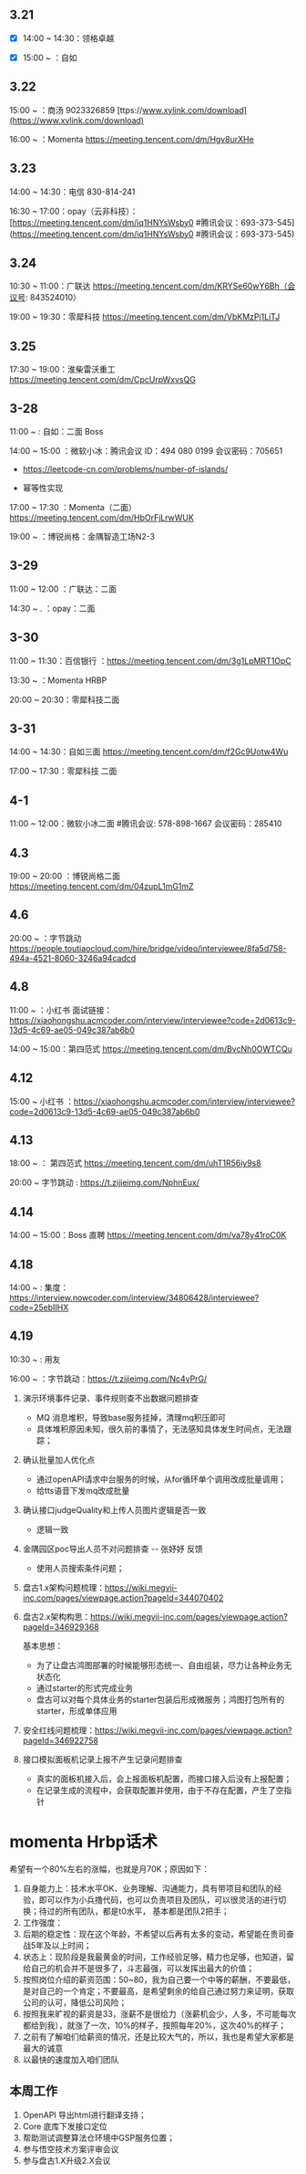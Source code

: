 ## 3.21

- [x] 14:00 ~ 14:30：领格卓越

- [x] 15:00 ~ ：自如 



## 3.22

15:00 ~ ：商汤    9023326859  [ttps://www.xylink.com/download](https://www.xylink.com/download) 

16:00 ~ ：Momenta   https://meeting.tencent.com/dm/Hgv8urXHe



## 3.23

14:00 ~ 14:30：电信 830-814-241

16:30 ~ 17:00：opay（云非科技）：[https://meeting.tencent.com/dm/iq1HNYsWsby0 #腾讯会议：693-373-545](https://meeting.tencent.com/dm/iq1HNYsWsby0  #腾讯会议：693-373-545)



## 3.24

10:30 ~ 11:00：广联达   https://meeting.tencent.com/dm/KRYSe60wY6Bh（会议号: 843524010）

19:00 ~ 19:30：零犀科技   https://meeting.tencent.com/dm/VbKMzPj1LiTJ



## 3.25

17:30 ~ 19:00：淮柴雷沃重工 https://meeting.tencent.com/dm/CpcUrpWxvsQG



## 3-28

11:00 ~            :   自如：二面    Boss

14:00 ~ 15:00 ：微软小冰：腾讯会议 ID：494 080 0199 会议密码：705651

- https://leetcode-cn.com/problems/number-of-islands/

- 幂等性实现



17:00 ~ 17:30 ：Momenta（二面） https://meeting.tencent.com/dm/HbOrFjLrwWUK

19:00 ~ ：博锐尚格：金隅智造工场N2-3



## 3-29

11:00 ~ 12:00 ：广联达：二面

14:30 ~ .          ：opay：二面



## 3-30

11:00 ~ 11:30：百信银行   ：https://meeting.tencent.com/dm/3g1LpMRT1OpC

13:30 ~ ：Momenta HRBP

20:00 ~ 20:30：零犀科技二面



## 3-31

14:00 ~ 14:30：自如三面 https://meeting.tencent.com/dm/f2Gc9Uotw4Wu

17:00 ~ 17:30：零犀科技 二面





## 4-1

11:00 ~ 12:00：微软小冰二面   #腾讯会议: 578-898-1667 会议密码：285410



## 4.3

19:00 ~ 20:00 ：博锐尚格二面  https://meeting.tencent.com/dm/04zupL1mG1mZ



## 4.6

20:00 ~            ：字节跳动   https://people.toutiaocloud.com/hire/bridge/video/interviewee/8fa5d758-494a-4521-8060-3246a94cadcd 

## 4.8

11:00 ~            ：小红书   面试链接：https://xiaohongshu.acmcoder.com/interview/interviewee?code=2d0613c9-13d5-4c69-ae05-049c387ab6b0

14:00 ~ 15:00：第四范式   https://meeting.tencent.com/dm/BvcNh0OWTCQu



## 4.12

15:00 ~     小红书 ：https://xiaohongshu.acmcoder.com/interview/interviewee?code=2d0613c9-13d5-4c69-ae05-049c387ab6b0

## 4.13

18:00 ~  ： 第四范式  https://meeting.tencent.com/dm/uhT1R56iy9s8

20:00 ~ 	字节跳动 :  https://t.zijieimg.com/NphnEux/ 

## 4.14

14:00 ~ 15:00：Boss 直聘   https://meeting.tencent.com/dm/va78y41roC0K



## 4.18

14:00 ~   : 集度：https://interview.nowcoder.com/interview/34806428/interviewee?code=25ebIIHX

## 4.19

10:30 ~	:  用友

16:00 ~    ：字节跳动：https://t.zijieimg.com/Nc4vPrG/







1. 演示环境事件记录、事件规则查不出数据问题排查

   - MQ 消息堆积，导致base服务挂掉，清理mq积压即可
   - 具体堆积原因未知，很久前的事情了，无法感知具体发生时间点，无法跟踪；

2. 确认批量加人优化点

   - 通过openAPI请求中台服务的时候，从for循环单个调用改成批量调用；
   - 给tts语音下发mq改成批量

3. 确认接口judgeQuality和上传人员图片逻辑是否一致

   - 逻辑一致

4. 金隅园区poc导出人员不对问题排查  --  张妤妤 反馈

   - 使用人员搜索条件问题；

5. 盘古1.x架构问题梳理：https://wiki.megvii-inc.com/pages/viewpage.action?pageId=344070402

6. 盘古2.x架构构思：https://wiki.megvii-inc.com/pages/viewpage.action?pageId=346929368

   基本思想：

   - 为了让盘古鸿图部署的时候能够形态统一、自由组装，尽力让各种业务无状态化
   - 通过starter的形式完成业务
   - 盘古可以对每个具体业务的starter包装后形成微服务；鸿图打包所有的starter，形成单体应用

7. 安全红线问题梳理：https://wiki.megvii-inc.com/pages/viewpage.action?pageId=346922758

8. 接口模拟面板机记录上报不产生记录问题排查

   - 真实的面板机接入后，会上报面板机配置，而接口接入后没有上报配置；
   - 在记录生成的流程中，会获取配置并使用，由于不存在配置，产生了空指针

# momenta Hrbp话术

希望有一个80%左右的涨幅，也就是月70K；原因如下：

1. 自身能力上：技术水平OK、业务理解、沟通能力，具有带项目和团队的经验，即可以作为小兵撸代码，也可以负责项目及团队，可以很灵活的进行切换；待过的所有团队，都是t0水平， 基本都是团队2把手；
2. 工作强度：
3. 后期的稳定性：现在这个年龄，不希望以后再有太多的变动，希望能在贵司奋战5年及以上时间；
4. 状态上：现阶段是我最黄金的时间，工作经验足够，精力也足够，也知道，留给自己的机会并不是很多了，斗志最强，可以发挥出最大的价值；
5. 按照岗位介绍的薪资范围：50~80，我为自己要一个中等的薪酬，不要最低，是对自己的一个肯定；不要最高，是希望剩余的给自己通过努力来证明，获取公司的认可，降低公司风险；
6. 按照我来旷视的薪资是33，涨薪不是很给力（涨薪机会少，人多，不可能每次都给到我），就涨了一次，10%的样子，按照每年20%，这次40%的样子；
7. 之前有了解咱们给薪资的情况，还是比较大气的，所以，我也是希望大家都是最大的诚意
8. 以最快的速度加入咱们团队





## 本周工作

1. OpenAPI 导出html进行翻译支持；
2. Core 底库下发接口定位
3. 帮助测试调整算法仓环境中GSP服务位置；
4. 参与悟空技术方案评审会议
5. 参与盘古1.X升级2.X会议
